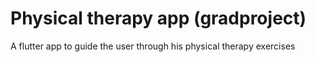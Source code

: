 # Physical therapy app (gradproject)

A flutter app to guide the user through his physical therapy exercises
